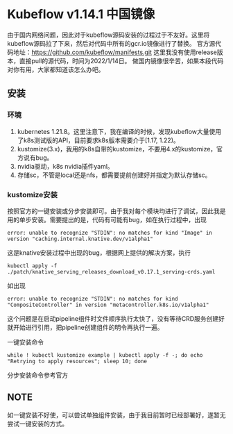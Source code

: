 # Kubeflow v1.14.1 中国镜像

由于国内网络问题，因此对于kubeflow源码安装的过程过于不友好。这里将kubeflow源码拉了下来，然后对代码中所有的gcr.io镜像进行了替换。
官方源代码地址：https://github.com/kubeflow/manifests.git
这里我没有使用release版本，直接pull的源代码，时间为2022/1/14日。
做国内镜像很辛苦，如果本段代码对你有用，大家都知道该怎么办吧。

## 安装

### 环境
1. kubernetes 1.21.8。这里注意下，我在编译的时候，发现kubeflow大量使用了k8s测试版的API，目前要求k8s版本需要介于[1.17, 1.22)。
2. kustomize(3.x)，我用的k8s自带的kustomize，不要用4.x的kustomize，官方说有bug。
3. nvidia驱动，k8s nvidia插件yaml。
4. 存储sc，不管是local还是nfs，都需要提前创建好并指定为默认存储sc。

### kustomize安装
按照官方的一键安装或分步安装即可。由于我对每个模块均进行了调试，因此我是用的单步安装。需要提出的是，代码有可能有bug，如在执行过程中，出现
```
error: unable to recognize "STDIN": no matches for kind "Image" in version "caching.internal.knative.dev/v1alpha1"
```
这是knative安装过程中出现的bug，根据网上提供的解决方案，执行
```
kubectl apply -f ./patch/knative_serving_releases_download_v0.17.1_serving-crds.yaml
```

如出现
```
error: unable to recognize "STDIN": no matches for kind "CompositeController" in version "metacontroller.k8s.io/v1alpha1"
```
这个问题是在启动pipeline组件时文件顺序执行太快了，没有等待CRD服务创建好就开始进行引用，把pipeline创建组件的明令再执行一遍。

一键安装命令
```
while ! kubectl kustomize example | kubectl apply -f -; do echo "Retrying to apply resources"; sleep 10; done
```
分步安装命令参考官方

## NOTE
如一键安装不好使，可以尝试单独组件安装，由于我目前暂时已经部署好，遂暂无尝试一键安装的方式。